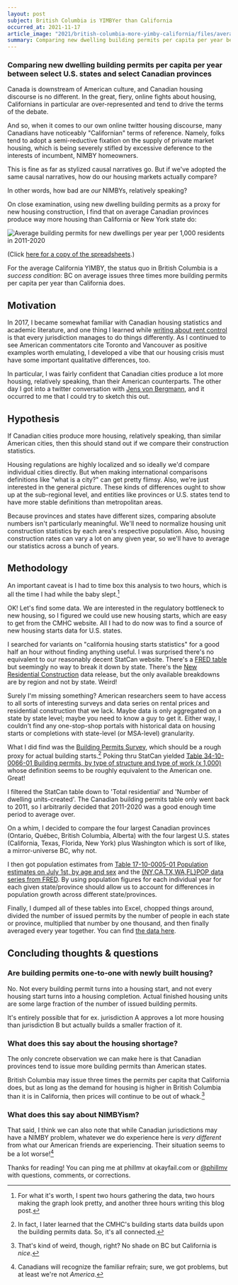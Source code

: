 ```yaml
---
layout: post
subject: British Columbia is YIMBYer than California
occurred_at: 2021-11-17
article_image: "2021/british-columbia-more-yimby-california/files/average-bldg-permits-2011-2020.png"
summary: Comparing new dwelling building permits per capita per year between select U.S. states and select Canadian provinces
---
```


### Comparing new dwelling building permits per capita per year between select U.S. states and select Canadian provinces

Canada is downstream of American culture, and Canadian housing discourse is no different. In the great, fiery, online fights about housing, Californians in particular are over-represented and tend to drive the terms of the debate.

And so, when it comes to our own online twitter housing discourse, many Canadians have noticeably "Californian" terms of reference. Namely, folks tend to adopt a semi-reductive fixation on the supply of private market housing, which is being severely stifled by excessive deference to the interests of incumbent, NIMBY homeowners.

This is fine as far as stylized causal narratives go. But if we've adopted the same causal narratives, how do our housing markets actually compare?

In other words, how bad are _our_ NIMBYs, relatively speaking?

On close examination, using new dwelling building permits as a proxy for new housing construction, I find that on average Canadian provinces produce way more housing than California or New York state do:

![Average building permits for new dwellings per year per 1,000 residents in 2011-2020](/2021/british-columbia-more-yimby-california/files/average-bldg-permits-2011-2020.png)

(Click [here for a copy of the spreadsheets](/2021/british-columbia-more-yimby-california/files/comparing-building-permits-per-capita-between-america-canada.phillmv.xlsx).)

For the average California YIMBY, the status quo in British Columbia is a _success condition_: BC on average issues three times more building permits per capita per year than California does.

## Motivation

In 2017, I became somewhat familiar with Canadian housing statistics and academic literature, and one thing I learned while [writing about rent control](http://okayfail.com/2018/rent-control-great-security-of-tenure.html) is that every jurisdiction manages to do things differently. As I continued to see American commentators cite Toronto and Vancouver as positive examples worth emulating, I developed a vibe that our housing crisis must have some important qualitative differences, too.

In particular, I was fairly confident that Canadian cities produce a lot more housing, relatively speaking, than their American counterparts. The other day I got into a twitter conversation with [Jens von Bergmann](https://doodles.mountainmath.ca/), and it occurred to me that I could try to sketch this out.

## Hypothesis

If Canadian cities produce more housing, relatively speaking, than similar American cities, then this should stand out if we compare their construction statistics.

Housing regulations are highly localized and so ideally we'd compare individual cities directly. But when making international comparisons definitions like "what is a city?" can get pretty flimsy. Also, we're just interested in the general picture. These kinds of differences ought to show up at the sub-regional level, and entities like provinces or U.S. states tend to have more stable definitions than metropolitan areas.

Because provinces and states have different sizes, comparing absolute numbers isn't particularly meaningful. We'll need to normalize housing unit construction statistics by each area's respective population. Also, housing construction rates can vary a lot on any given year, so we'll have to average our statistics across a bunch of years.

## Methodology

An important caveat is I had to time box this analysis to two hours, which is all the time I had while the baby slept.[^time-spent]

OK! Let's find some data. We are interested in the regulatory bottleneck to new housing, so I figured we could use new housing starts, which are easy to get from the CMHC website. All I had to do now was to find a source of new housing starts data for U.S. states.

I searched for variants on "california housing starts statistics" for a good half an hour without finding anything useful. I was surprised there's no equivalent to our reasonably decent StatCan website. There's a [FRED table](https://fred.stlouisfed.org/series/HOUST) but seemingly no way to break it down by state. There's the [New Residential Construction](https://www.census.gov/construction/nrc/index.html) data release, but the only available breakdowns are by region and not by state. Weird! 

Surely I'm missing something? American researchers seem to have access to all sorts of interesting surveys and data series on rental prices and residential construction that we lack. Maybe data is only aggregated on a state by state level; maybe you need to know a guy to get it. Either way, I couldn't find any one-stop-shop portals with historical data on housing starts or completions with state-level (or MSA-level) granularity.

What I did find was the [Building Permits Survey](https://www.census.gov/construction/bps/), which should be a rough proxy for actual building starts.[^building-starts] Poking thru StatCan yielded [Table 34-10-0066-01  Building permits, by type of structure and type of work (x 1,000)](https://www150.statcan.gc.ca/t1/tbl1/en/cv.action?pid=3410006601) whose definition seems to be roughly equivalent to the American one. Great!

I filtered the StatCan table down to 'Total residential' and 'Number of dwelling units-created'. The Canadian building permits table only went back to 2011, so I arbitrarily decided that 2011-2020 was a good enough time period to average over.

On a whim, I decided to compare the four largest Canadian provinces (Ontario, Québec, British Columbia, Alberta) with the four largest U.S. states (California, Texas, Florida, New York) plus Washington which is sort of like, a mirror-universe BC, why not.

I then got population estimates from [Table 17-10-0005-01  Population estimates on July 1st, by age and sex](https://www150.statcan.gc.ca/t1/tbl1/en/cv.action?pid=1710000501) and the [{NY,CA,TX,WA,FL}POP data series from FRED](https://fred.stlouisfed.org/graph/?id=NYPOP,CAPOP,TXPOP,WAPOP,FLPOP). By using population figures for each individual year for each given state/province should allow us to account for differences in population growth across different state/provinces.

Finally, I dumped all of these tables into Excel, chopped things around, divided the number of issued permits by the number of people in each state or province, multiplied that number by one thousand, and then finally averaged every year together. You can find [the data here](/2021/british-columbia-more-yimby-california/files/comparing-building-permits-per-capita-between-america-canada.phillmv.xlsx).

## Concluding thoughts & questions
### Are building permits one-to-one with newly built housing?

No. Not every building permit turns into a housing start, and not every housing start turns into a housing completion. Actual finished housing units are some large fraction of the number of issued building permits.

It's entirely possible that for ex. jurisdiction A approves a lot more housing than jurisdiction B but actually builds a smaller fraction of it.

### What does this say about the housing shortage?

The only concrete observation we can make here is that Canadian provinces tend to issue more building permits than American states.

British Columbia may issue three times the permits per capita that California does, but as long as the demand for housing is higher in British Columbia than it is in California, then prices will continue to be out of whack.[^weird]

### What does this say about NIMBYism?

That said, I think we can also note that while Canadian jurisdictions may have a NIMBY problem, whatever we do experience here is _very different_ from what our American friends are experiencing. Their situation seems to be a lot worse![^familiar-refrain]

Thanks for reading! You can ping me at phillmv at okayfail.com or [@phillmv](https://twitter.com/phillmv) with questions, comments, or corrections.

[^building-starts]: In fact, I later learned that the CMHC's building starts data builds upon the building permits data. So, it's all connected.

[^familiar-refrain]: Canadians will recognize the familiar refrain; sure, we got problems, but at least we're not _America_.

[^weird]: That's kind of weird, though, right? No shade on BC but California is _nice_.

[^time-spent]: For what it's worth, I spent two hours gathering the data, two hours making the graph look pretty, and another three hours writing this blog post.
